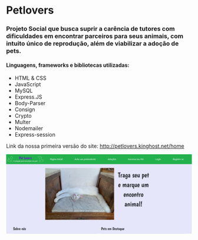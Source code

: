 # Petlovers
### Projeto Social que busca suprir a carência de tutores com dificuldades em encontrar parceiros para seus animais, com intuito único de reprodução, além de viabilizar a adoção de pets.

#### Linguagens, frameworks e bibliotecas utilizadas:
* HTML & CSS
* JavaScript
* MySQL
* Express.JS
* Body-Parser
* Consign
* Crypto
* Multer 
* Nodemailer
* Express-session 

Link da nossa primeira versão do site: http://petlovers.kinghost.net/home

![petlovers demonstração](petlovers.png)


